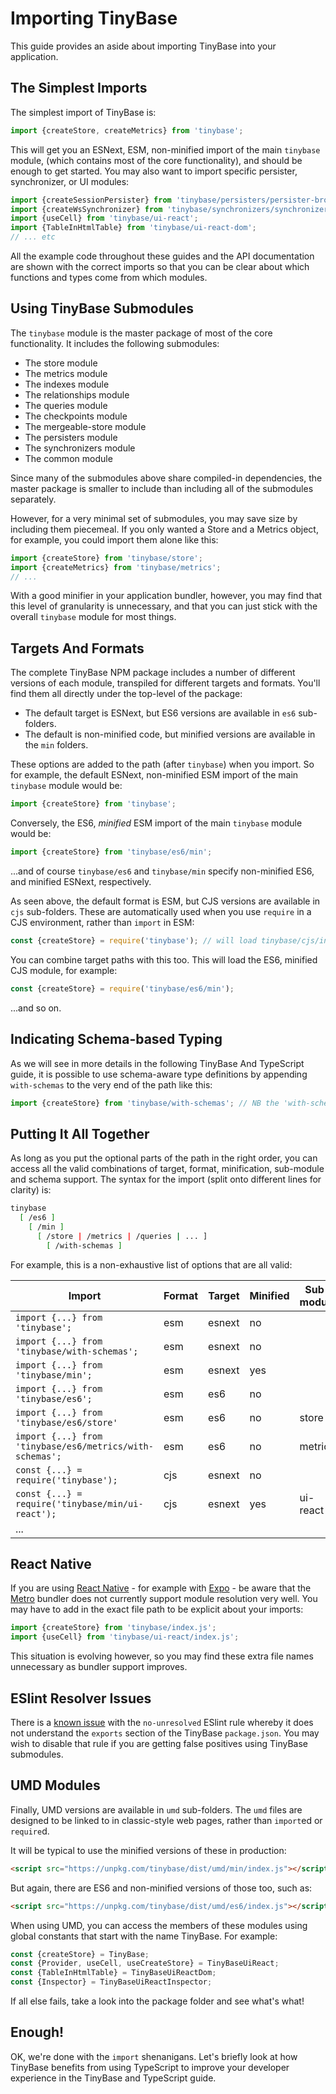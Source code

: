 # Importing TinyBase

This guide provides an aside about importing TinyBase into your application.

## The Simplest Imports

The simplest import of TinyBase is:

```js
import {createStore, createMetrics} from 'tinybase';
```

This will get you an ESNext, ESM, non-minified import of the main `tinybase`
module, (which contains most of the core functionality), and should be enough to
get started. You may also want to import specific persister, synchronizer, or UI
modules:

```js
import {createSessionPersister} from 'tinybase/persisters/persister-browser';
import {createWsSynchronizer} from 'tinybase/synchronizers/synchronizer-ws-client';
import {useCell} from 'tinybase/ui-react';
import {TableInHtmlTable} from 'tinybase/ui-react-dom';
// ... etc
```

All the example code throughout these guides and the API documentation are shown
with the correct imports so that you can be clear about which functions and
types come from which modules.

## Using TinyBase Submodules

The `tinybase` module is the master package of most of the core functionality.
It includes the following submodules:

- The store module
- The metrics module
- The indexes module
- The relationships module
- The queries module
- The checkpoints module
- The mergeable-store module
- The persisters module
- The synchronizers module
- The common module

Since many of the submodules above share compiled-in dependencies, the
master package is smaller to include than including all of the submodules
separately.

However, for a very minimal set of submodules, you may save size by including
them piecemeal. If you only wanted a Store and a Metrics object, for example,
you could import them alone like this:

```js yolo
import {createStore} from 'tinybase/store';
import {createMetrics} from 'tinybase/metrics';
// ...
```

With a good minifier in your application bundler, however, you may find that
this level of granularity is unnecessary, and that you can just stick with the
overall `tinybase` module for most things.

## Targets And Formats

The complete TinyBase NPM package includes a number of different versions of
each module, transpiled for different targets and formats. You'll find them all
directly under the top-level of the package:

- The default target is ESNext, but ES6 versions are available in `es6`
  sub-folders.
- The default is non-minified code, but minified versions are available in the
  `min` folders.

These options are added to the path (after `tinybase`) when you import. So for
example, the default ESNext, non-minified ESM import of the main `tinybase` module
would be:

```js yolo
import {createStore} from 'tinybase';
```

Conversely, the ES6, _minified_ ESM import of the main `tinybase` module would
be:

```js yolo
import {createStore} from 'tinybase/es6/min';
```

...and of course `tinybase/es6` and `tinybase/min` specify non-minified ES6, and
minified ESNext, respectively.

As seen above, the default format is ESM, but CJS versions are available in
`cjs` sub-folders. These are automatically used when you use `require` in a CJS
environment, rather than `import` in ESM:

```js yolo
const {createStore} = require('tinybase'); // will load tinybase/cjs/index.cjs
```

You can combine target paths with this too. This will load the ES6, minified
CJS module, for example:

```js yolo
const {createStore} = require('tinybase/es6/min');
```

...and so on.

## Indicating Schema-based Typing

As we will see in more details in the following TinyBase And TypeScript guide,
it is possible to use schema-aware type definitions by appending `with-schemas`
to the very end of the path like this:

```js yolo
import {createStore} from 'tinybase/with-schemas'; // NB the 'with-schemas'
```

## Putting It All Together

As long as you put the optional parts of the path in the right order, you can
access all the valid combinations of target, format, minification, sub-module
and schema support. The syntax for the import (split onto different lines for
clarity) is:

```sh yolo
tinybase
  [ /es6 ]
    [ /min ]
      [ /store | /metrics | /queries | ... ]
        [ /with-schemas ]
```

For example, this is a non-exhaustive list of options that are all valid:

| Import                                                   | Format | Target | Minified | Sub-module | With schemas |
| -------------------------------------------------------- | ------ | ------ | -------- | ---------- | ------------ |
| `import {...} from 'tinybase';`                          | esm    | esnext | no       |            | no           |
| `import {...} from 'tinybase/with-schemas';`             | esm    | esnext | no       |            | yes          |
| `import {...} from 'tinybase/min';`                      | esm    | esnext | yes      |            | no           |
| `import {...} from 'tinybase/es6';`                      | esm    | es6    | no       |            | no           |
| `import {...} from 'tinybase/es6/store'`                 | esm    | es6    | no       | store      | no           |
| `import {...} from 'tinybase/es6/metrics/with-schemas';` | esm    | es6    | no       | metrics    | yes          |
| `const {...} = require('tinybase');`                     | cjs    | esnext | no       |            | no           |
| `const {...} = require('tinybase/min/ui-react');`        | cjs    | esnext | yes      | ui-react   | no           |
| ...                                                      |        |        |          |            |              |

## React Native

If you are using [React Native](https://reactnative.dev/) - for example with
[Expo](https://expo.dev/) - be aware that the
[Metro](https://facebook.github.io/metro/) bundler does not currently support
module resolution very well. You may have to add in the exact file path to be
explicit about your imports:

```js yolo
import {createStore} from 'tinybase/index.js';
import {useCell} from 'tinybase/ui-react/index.js';
```

This situation is evolving however, so you may find these extra file names
unnecessary as bundler support improves.

## ESlint Resolver Issues

There is a [known
issue](https://github.com/import-js/eslint-plugin-import/issues/1810) with the
`no-unresolved` ESlint rule whereby it does not understand the `exports` section
of the TinyBase `package.json`. You may wish to disable that rule if you are
getting false positives using TinyBase submodules.

## UMD Modules

Finally, UMD versions are available in `umd` sub-folders. The `umd` files are
designed to be linked to in classic-style web pages, rather than `import`ed or
`require`d.

It will be typical to use the minified versions of these in production:

```html
<script src="https://unpkg.com/tinybase/dist/umd/min/index.js"></script>
```

But again, there are ES6 and non-minified versions of those too, such as:

```html
<script src="https://unpkg.com/tinybase/dist/umd/es6/index.js"></script>
```

When using UMD, you can access the members of these modules using global
constants that start with the name TinyBase. For example:

```js yolo
const {createStore} = TinyBase;
const {Provider, useCell, useCreateStore} = TinyBaseUiReact;
const {TableInHtmlTable} = TinyBaseUiReactDom;
const {Inspector} = TinyBaseUiReactInspector;
```

If all else fails, take a look into the package folder and see what's what!

## Enough!

OK, we're done with the `import` shenanigans. Let's briefly look at how TinyBase
benefits from using TypeScript to improve your developer experience in the
TinyBase and TypeScript guide.
